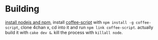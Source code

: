 # Building

[install nodejs and npm](https://github.com/joyent/node/wiki/Installation),
install [coffee-script](https://github.com/jashkenas/coffee-script/) with
`npm install -g coffee-script`, clone 4chan x, cd into it and run
`npm link coffee-script`. actually build it with `cake dev &`.
kill the process with `killall node`.

